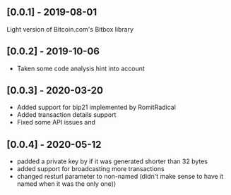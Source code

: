 ## [0.0.1] - 2019-08-01

Light version of Bitcoin.com's Bitbox library

## [0.0.2] - 2019-10-06

- Taken some code analysis hint into account

## [0.0.3] - 2020-03-20

- Added support for bip21 implemented by RomitRadical
- Added transaction details support
- Fixed some API issues and

## [0.0.4] - 2020-05-12

- padded a private key by if it was generated shorter than 32 bytes
- added support for broadcasting more transactions
- changed resturl parameter to non-named (didn't make sense to have it named when it was the only one))